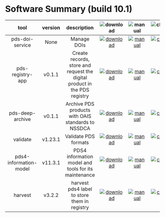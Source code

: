
Software Summary (build 10.1)
=============================

|tool|version|description|![download](https://nasa-pds.github.io/pdsen-corral/images/download_text.png)|![manual](https://nasa-pds.github.io/pdsen-corral/images/manual_text.png)|![changelog](https://nasa-pds.github.io/pdsen-corral/images/changelog_text.png)|![requirements](https://nasa-pds.github.io/pdsen-corral/images/requirements_text.png)|![license](https://nasa-pds.github.io/pdsen-corral/images/license_text.png)|![feedback](https://nasa-pds.github.io/pdsen-corral/images/feedback_text.png)|
| :---: | :---: | :---: | :---: | :---: | :---: | :---: | :---: | :---: |
|pds-doi-service|None|Manage DOIs|[![download](https://nasa-pds.github.io/pdsen-corral/images/download.png)](https://github.com/NASA-PDS/pds-doi-service/releases/tag/None "download")|[![manual](https://nasa-pds.github.io/pdsen-corral/images/manual.png)](https://nasa-pds.github.io/pds-doi-service "manual")|[![changelog](https://nasa-pds.github.io/pdsen-corral/images/changelog.png)](https://www.gnupg.org/gph/en/manual/r1943.html "changelog")|[![requirements](https://nasa-pds.github.io/pdsen-corral/images/requirements.png)](https://en.wikipedia.org/wiki/Void_(astronomy) "requirements")|[![license](https://nasa-pds.github.io/pdsen-corral/images/license.png)](https://raw.githubusercontent.com/NASA-PDS/pds-doi-service/master/LICENSE.txt "license")|[![feedback](https://nasa-pds.github.io/pdsen-corral/images/feedback.png)](https://github.com/NASA-PDS/pds-doi-service/issues/new/choose "feedback")|
|pds-registry-app|v0.1.1|Create records, store and request the digital product in the PDS registry|[![download](https://nasa-pds.github.io/pdsen-corral/images/download.png)](https://github.com/NASA-PDS/pds-registry-app/releases/tag/v0.1.1 "download")|[![manual](https://nasa-pds.github.io/pdsen-corral/images/manual.png)](https://nasa-pds.github.io/pds-registry-app "manual")|[![changelog](https://nasa-pds.github.io/pdsen-corral/images/changelog.png)](http://nasa-pds.github.io/pds-registry-app/pdsen-corral/CHANGELOG.html#v011-2020-05-22 "changelog")|[![requirements](https://nasa-pds.github.io/pdsen-corral/images/requirements.png)](https://en.wikipedia.org/wiki/Void_(astronomy) "requirements")|[![license](https://nasa-pds.github.io/pdsen-corral/images/license.png)](https://raw.githubusercontent.com/NASA-PDS/pds-registry-app/master/LICENSE.txt "license")|[![feedback](https://nasa-pds.github.io/pdsen-corral/images/feedback.png)](https://github.com/NASA-PDS/pds-registry-app/issues/new/choose "feedback")|
|pds-deep-archive|v0.1.1|Archive PDS products with OAIS standards to NSSDCA|[![download](https://nasa-pds.github.io/pdsen-corral/images/download.png)](https://github.com/NASA-PDS/pds-deep-archive/releases/tag/v0.1.1 "download")|[![manual](https://nasa-pds.github.io/pdsen-corral/images/manual.png)](https://nasa-pds.github.io/pds-deep-archive "manual")|[![changelog](https://nasa-pds.github.io/pdsen-corral/images/changelog.png)](http://nasa-pds.github.io/pds-deep-archive/pdsen-corral/CHANGELOG.html#v0.1.1-2020-06-18 "changelog")|[![requirements](https://nasa-pds.github.io/pdsen-corral/images/requirements.png)](https://en.wikipedia.org/wiki/Void_(astronomy) "requirements")|[![license](https://nasa-pds.github.io/pdsen-corral/images/license.png)](https://raw.githubusercontent.com/NASA-PDS/pds-deep-archive/master/LICENSE.txt "license")|[![feedback](https://nasa-pds.github.io/pdsen-corral/images/feedback.png)](https://github.com/NASA-PDS/pds-deep-archive/issues/new/choose "feedback")|
|validate|v1.23.1|Validate PDS formats|[![download](https://nasa-pds.github.io/pdsen-corral/images/download.png)](https://github.com/NASA-PDS/validate/releases/tag/v1.23.1 "download")|[![manual](https://nasa-pds.github.io/pdsen-corral/images/manual.png)](https://nasa-pds.github.io/validate "manual")|[![changelog](https://nasa-pds.github.io/pdsen-corral/images/changelog.png)](http://nasa-pds.github.io/validate/pdsen-corral/CHANGELOG.html#v1231-2020-05-16 "changelog")|[![requirements](https://nasa-pds.github.io/pdsen-corral/images/requirements.png)](https://en.wikipedia.org/wiki/Void_(astronomy) "requirements")|[![license](https://nasa-pds.github.io/pdsen-corral/images/license.png)](https://raw.githubusercontent.com/NASA-PDS/validate/master/LICENSE.txt "license")|[![feedback](https://nasa-pds.github.io/pdsen-corral/images/feedback.png)](https://github.com/NASA-PDS/validate/issues/new/choose "feedback")|
|pds4-information-model|v11.3.1|PDS4 information model and tools for its maintenance|[![download](https://nasa-pds.github.io/pdsen-corral/images/download.png)](https://github.com/NASA-PDS/pds4-information-model/releases/tag/v11.3.1 "download")|[![manual](https://nasa-pds.github.io/pdsen-corral/images/manual.png)](https://nasa-pds.github.io/pds4-information-model "manual")|[![changelog](https://nasa-pds.github.io/pdsen-corral/images/changelog.png)](http://nasa-pds.github.io/pds4-information-model/pdsen-corral/CHANGELOG.html#v1131-2020-05-22 "changelog")|[![requirements](https://nasa-pds.github.io/pdsen-corral/images/requirements.png)](https://en.wikipedia.org/wiki/Void_(astronomy) "requirements")|[![license](https://nasa-pds.github.io/pdsen-corral/images/license.png)](https://raw.githubusercontent.com/NASA-PDS/pds4-information-model/master/LICENSE.txt "license")|[![feedback](https://nasa-pds.github.io/pdsen-corral/images/feedback.png)](https://github.com/NASA-PDS/pds4-information-model/issues/new/choose "feedback")|
|harvest|v3.2.2|harvest pds4 label to store them in registry|[![download](https://nasa-pds.github.io/pdsen-corral/images/download.png)](https://github.com/NASA-PDS/harvest/releases/tag/v3.2.2 "download")|[![manual](https://nasa-pds.github.io/pdsen-corral/images/manual.png)](https://nasa-pds.github.io/harvest "manual")|[![changelog](https://nasa-pds.github.io/pdsen-corral/images/changelog.png)](http://nasa-pds.github.io/harvest/pdsen-corral/CHANGELOG.html#v322-2020-03-28 "changelog")|[![requirements](https://nasa-pds.github.io/pdsen-corral/images/requirements.png)](https://en.wikipedia.org/wiki/Void_(astronomy) "requirements")|[![license](https://nasa-pds.github.io/pdsen-corral/images/license.png)](https://raw.githubusercontent.com/NASA-PDS/harvest/master/LICENSE.txt "license")|[![feedback](https://nasa-pds.github.io/pdsen-corral/images/feedback.png)](https://github.com/NASA-PDS/harvest/issues/new/choose "feedback")|
